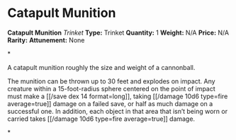# Catapult Munition

**Catapult Munition**
_Trinket_
**Type:** Trinket
**Quantity:** 1
**Weight:** N/A
**Price:** N/A
**Rarity:** 
**Attunement:** None

*<p>A catapult munition roughly the size and weight of a cannonball.

The munition can be thrown up to 30 feet and explodes on impact. Any creature within a 15-foot-radius sphere centered on the point of impact must make a [[/save dex 14 format=long]], taking  [[/damage 10d6 type=fire average=true]] damage on a failed save, or half as much damage on a successful one. In addition, each object in that area that isn’t being worn or carried takes  [[/damage 10d6 type=fire average=true]] damage.</p>*